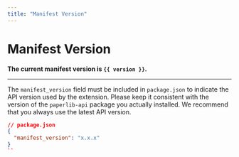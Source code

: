 ```yaml
---
title: "Manifest Version"
---
```


<script setup>

import { onMounted, onUnmounted, ref } from 'vue';

const version = ref('')

onMounted(async () => {
  const response = await fetch('https://raw.githubusercontent.com/Future-Scholars/paperlib/dev-3.0.0/paperlib-api/package.json');
  const pkgInfo = await response.json();
  version.value = pkgInfo.version;
  console.log(version.value)
})
</script>

# Manifest Version

**The current manifest version is `{{ version }}`.**

---

The `manifest_version` field must be included in `package.json` to indicate the API version used by the extension. Please keep it consistent with the version of the `paperlib-api` package you actually installed. We recommend that you always use the latest API version.

```json
// package.json
{
  "manifest_version": "x.x.x"
}
``